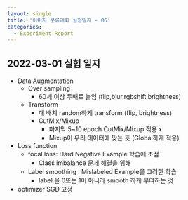 ```yaml
---
layout: single
title: '이미지 분류대회 실험일지 - 06'
categories:
  - Experiment Report
---
```

## 2022-03-01 실험 일지
- Data Augmentation
  - Over sampling
    - 60세 이상 두배로 늘임 (flip,blur,rgbshift,brightness)
  - Transform
    - 매 배치 random하게 transform (flip, brightness)
    - CutMix/Mixup
      - 마지막 5~10 epoch CutMix/Mixup 적용 x
      - Mixup이 우리 데이터에 맞는 듯 (Global하게 적용)
- Loss function
  - focal loss: Hard Negative Example 학습에 초점
    - Class imbalance 문제 해결을 위해 
  - Label smoothing : Mislabeled Example를 고려한 학습
    - label 을 0또는 1이 아니라 smooth 하게 부여하는 것
- optimizer SGD 고정